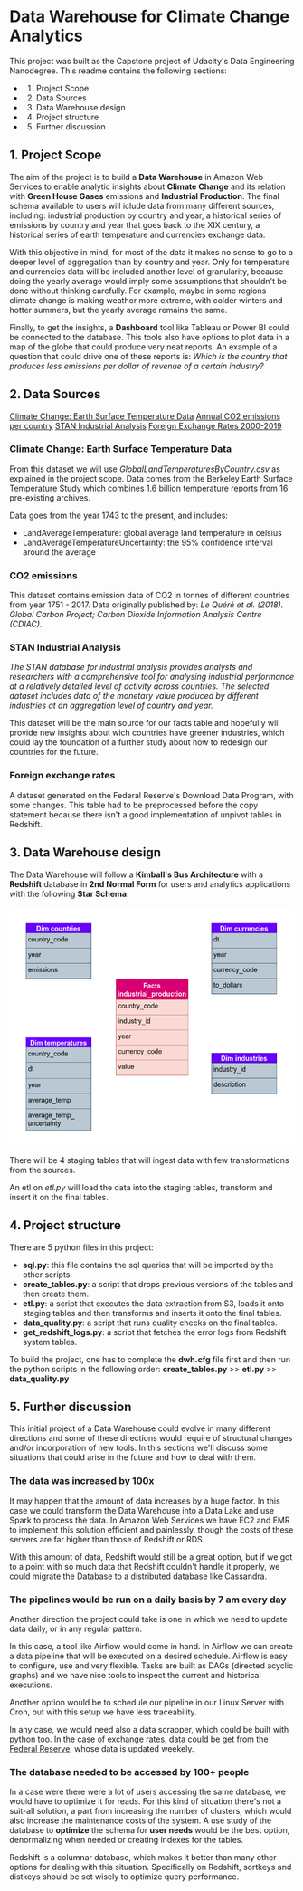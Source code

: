 # Data Warehouse for Climate Change Analytics

This project was built as the Capstone project of Udacity's Data Engineering Nanodegree. This readme contains the following sections:

- 1. Project Scope
- 2. Data Sources
- 3. Data Warehouse design
- 4. Project structure
- 5. Further discussion

## 1. Project Scope

The aim of the project is to build a **Data Warehouse** in Amazon Web Services to enable analytic insights about **Climate Change** and its relation with **Green House Gases** emissions and **Industrial Production**. The final schema available to users will iclude data from many different sources, including: industrial production by country and year, a historical series of emissions by country and year that goes back to the XIX century, a historical series of earth temperature and currencies exchange data.

With this objective in mind, for most of the data it makes no sense to go to a deeper level of aggregation than by country and year. Only for temperature and currencies data will be included another level of granularity, because doing the yearly average would imply some assumptions that shouldn't be done without thinking carefully. For example, maybe in some regions climate change is making weather more extreme, with colder winters and hotter summers, but the yearly average remains the same.

Finally, to get the insights, a **Dashboard** tool like Tableau or Power BI could be connected to the database. This tools also have options to plot data in a map of the globe that could produce very neat reports. An example of a question that could drive one of these reports is: *Which is the country that produces less emissions per dollar of revenue of a certain industry?*

## 2. Data Sources

[Climate Change: Earth Surface Temperature Data](https://www.kaggle.com/berkeleyearth/climate-change-earth-surface-temperature-data)
[Annual CO2 emissions per country](https://ourworldindata.org/co2-and-other-greenhouse-gas-emissions#co2-in-the-atmosphere)
[STAN Industrial Analysis](https://stats.oecd.org/Index.aspx?DataSetCode=STANI4_2016)
[Foreign Exchange Rates 2000-2019](https://www.kaggle.com/brunotly/foreign-exchange-rates-per-dollar-20002019)

### Climate Change: Earth Surface Temperature Data

From this dataset we will use *GlobalLandTemperaturesByCountry.csv* as explained in the project scope. Data comes from the Berkeley Earth Surface Temperature Study which combines 1.6 billion temperature reports from 16 pre-existing archives.

Data goes from the year 1743 to the present, and includes:
- LandAverageTemperature: global average land temperature in celsius
- LandAverageTemperatureUncertainty: the 95% confidence interval around the average

### CO2 emissions

This dataset contains emission data of CO2 in tonnes of different countries from year 1751 - 2017. Data originally published by: *Le Quéré et al. (2018). Global Carbon Project; Carbon Dioxide Information Analysis Centre (CDIAC).*

### STAN Industrial Analysis

*The STAN database for industrial analysis provides analysts and researchers with a comprehensive tool for analysing industrial performance at a relatively detailed level of activity across countries. The selected dataset includes data of the monetary value produced by different industries at an aggregation level of country and year.*

This dataset will be the main source for our facts table and hopefully will provide new insights about wich countries have greener industries, which could lay the foundation of a further study about how to redesign our countries for the future.

### Foreign exchange rates

A dataset generated on the Federal Reserve's Download Data Program, with some changes. This table had to be preprocessed before the copy statement because there isn't a good implementation of unpivot tables in Redshift.

## 3. Data Warehouse design

The Data Warehouse will follow a **Kimball's Bus Architecture** with a **Redshift** database in **2nd Normal Form** for users and analytics applications with the following **Star Schema**:

![Database schema](images/schema.png)

There will be 4 staging tables that will ingest data with few transformations from the sources.

An etl on *etl.py* will load the data into the staging tables, transform and insert it on the final tables.

## 4. Project structure

There are 5 python files in this project:

- **sql.py**: this file contains the sql queries that will be imported by the other scripts.
- **create_tables.py**: a script that drops previous versions of the tables and then create them.
- **etl.py**: a script that executes the data extraction from S3, loads it onto staging tables and then transforms and inserts it onto the final tables.
- **data_quality.py**: a script that runs quality checks on the final tables.
- **get_redshift_logs.py**: a script that fetches the error logs from Redshift system tables.

To build the project, one has to complete the **dwh.cfg** file first and then run the python scripts in the following order:
**create_tables.py** >> **etl.py** >> **data_quality.py**

## 5. Further discussion

This initial project of a Data Warehouse could evolve in many different directions and some of these directions would require of structural changes and/or incorporation of new tools. In this sections we'll discuss some situations that could arise in the future and how to deal with them.

### The data was increased by 100x

It may happen that the amount of data increases by a huge factor. In this case we could transform the Data Warehouse into a Data Lake and use Spark to process the data. In Amazon Web Services we have EC2 and EMR to implement this solution efficient and painlessly, though the costs of these servers are far higher than those of Redshift or RDS.

With this amount of data, Redshift would still be a great option, but if we got to a point with so much data that Redshift couldn't handle it properly, we could migrate the Database to a distributed database like Cassandra.

### The pipelines would be run on a daily basis by 7 am every day

Another direction the project could take is one in which we need to update data daily, or in any regular pattern.

In this case, a tool like Airflow would come in hand. In Airflow we can create a data pipeline that will be executed on a desired schedule. Airflow is easy to configure, use and very flexible. Tasks are built as DAGs (directed acyclic graphs) and we have nice tools to inspect the current and historical executions.

Another option would be to schedule our pipeline in our Linux Server with Cron, but with this setup we have less traceability.

In any case, we would need also a data scrapper, which could be built with python too. In the case of exchange rates, data could be get from the [Federal Reserve](https://www.federalreserve.gov/releases/h10/Hist/default.htm), whose data is updated weekely.

### The database needed to be accessed by 100+ people

In a case were there were a lot of users accessing the same database, we would have to optimize it for reads. For this kind of situation there's not a suit-all solution, a part from increasing the number of clusters, which would also increase the maintenance costs of the system. A use study of the database to **optimize** the schema for **user needs** would be the best option, denormalizing when needed or creating indexes for the tables.

Redshift is a columnar database, which makes it better than many other options for dealing with this situation. Specifically on Redshift, sortkeys and distkeys should be set wisely to optimize query performance.